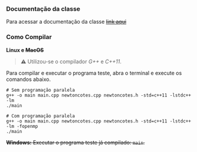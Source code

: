 ### Documentação da classe
Para acessar a documentação da classe ~~[link aqui](https://github.com/buzutilucas/scientific-programming/tree/master/Ex08/Numerical_Integration/Doc)~~

### Como Compilar
__Linux e ~~MacOS~~__

> :warning:  Utilizou-se o compilador _G++_ e _C++11_.

Para compilar e executar o programa teste, abra o terminal e execute os comandos abaixo.
```shell
# Sem programação paralela
g++ -o main main.cpp newtoncotes.cpp newtoncotes.h -std=c++11 -lstdc++ -lm
./main

# Com programação paralela
g++ -o main main.cpp newtoncotes.cpp newtoncotes.h -std=c++11 -lstdc++ -lm -fopenmp
./main
```

~~__Windows:__ Executar o programa teste já compilado: `main`.~~
